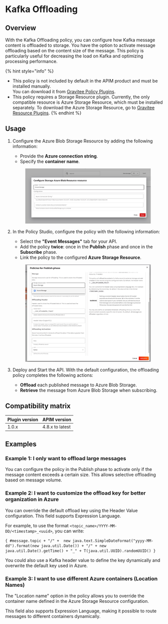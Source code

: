 # Kafka Offloading

## Overview

With the Kafka Offloading policy, you can configure how Kafka message content is offloaded to storage. You have the option to activate message offloading based on the content size of the message. This policy is particularly useful for decreasing the load on Kafka and optimizing processing performance.

{% hint style="info" %}
* This policy is not included by default in the APIM product and must be installed manually.\
  You can download it from [Gravitee Policy Plugins](https://download.gravitee.io/#graviteeio-ee/apim/plugins/policies/).
* This policy requires a Storage Resource plugin. Currently, the only compatible resource is Azure Storage Resource, which must be installed separately. To download the Azure Storage Resource, go to [Gravitee Resource Plugins](https://download.gravitee.io/#graviteeio-apim/plugins/resources/).
{% endhint %}

## Usage

1.  Configure the Azure Blob Storage Resource by adding the following information:

    * Provide the **Azure connection string**.
    * Specify the **container name**.

    <figure><img src="../../../.gitbook/assets/image (2) (3).png" alt=""><figcaption></figcaption></figure>
2.  In the Policy Studio, configure the policy with the following information:

    * Select the **"Event Messages"** tab for your API.
    * Add the policy **twice**: once in the **Publish** phase and once in the **Subscribe** phase.
    * Link the policy to the configured **Azure Storage Resource**.

    <figure><img src="../../../.gitbook/assets/image (1) (1).png" alt=""><figcaption></figcaption></figure>
3. Deploy and Start the API. With the default configuration, the offloading policy completes the following actions:
   * **Offload** each published message to Azure Blob Storage.
   * **Retrieve** the message from Azure Blob Storage when subscribing.

## Compatibility matrix <a href="#user-content-compatibility-with-apim" id="user-content-compatibility-with-apim"></a>

| Plugin version | APIM version    |
| -------------- | --------------- |
| 1.0.x          | 4.8.x to latest |

## Examples

### **Example 1: I only want to offload large messages**

You can configure the policy in the Publish phase to activate only if the message content exceeds a certain size. This allows selective offloading based on message volume.

### **Example 2: I want to customize the offload key for better organization in Azure**

You can override the default offload key using the Header Value configuration. This field supports Expression Language.

For example, to use the format `<topic_name>/YYYY-MM-DD/<timestamp>_<uuid>`, you can write:

```
{ #message.topic + "/" +  new java.text.SimpleDateFormat("yyyy-MM-dd").format(new java.util.Date()) + "/" + new java.util.Date().getTime() + "_" + T(java.util.UUID).randomUUID() }
```

You could also use a Kafka header value to define the key dynamically and overwrite the default key used in Azure.

### **Example 3: I want to use different Azure containers (Location Names)**

The "Location name" option in the policy allows you to override the container name defined in the Azure Storage Resource configuration.

This field also supports Expression Language, making it possible to route messages to different containers dynamically.
